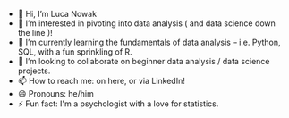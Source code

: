 - 👋 Hi, I’m Luca Nowak
- 👀 I’m interested in pivoting into data analysis ( and data science down the line )!
- 🌱 I’m currently learning the fundamentals of data analysis – i.e. Python, SQL, with a fun sprinkling of R.
- 💞️ I’m looking to collaborate on beginner data analysis / data science projects.
- 📫 How to reach me: on here, or via LinkedIn!
- 😄 Pronouns: he/him
- ⚡ Fun fact: I'm a psychologist with a love for statistics.

<!---
luxkovacs/luxkovacs is a ✨ special ✨ repository because its `README.md` (this file) appears on your GitHub profile.
You can click the Preview link to take a look at your changes.
--->
